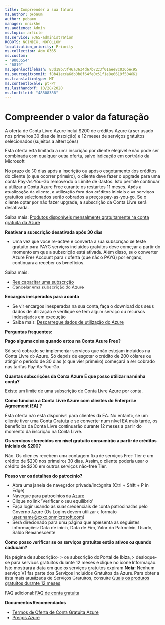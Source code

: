 ```yaml
---
title: Compreender a sua fatura
ms.author: pebaum
author: pebaum
manager: mnirkhe
ms.audience: Admin
ms.topic: article
ms.service: o365-administration
ROBOTS: NOINDEX, NOFOLLOW
localization_priority: Priority
ms.collection: Adm_O365
ms.custom:
- "9003554"
- "6819"
ms.openlocfilehash: 83d19b73f46a3634d67b7223f01aee8c036bec95
ms.sourcegitcommit: f8b41ecda6db0b8f64fe0c51f1e8e6619f504d61
ms.translationtype: MT
ms.contentlocale: pt-PT
ms.lasthandoff: 10/28/2020
ms.locfileid: "48808388"
---
```

# <a name="understand-billing-amount"></a>Compreender o valor da faturação

A oferta de Conta Livre Azure inclui $200 de créditos Azure (a ser usado nos primeiros 30 dias de inscrição) e 12 meses de serviços gratuitos selecionados (sujeitos a alterações)

Esta oferta está limitada a uma inscrição por cliente elegível e não pode ser combinada com qualquer outra oferta, salvo indicação em contrário da Microsoft

No prazo de 30 dias após a inscrição ou após o esgotamento dos créditos do cliente (o que ocorrer primeiro), o cliente deve fazer o upgrade para uma conta Pay-As-You-Go removendo o Limite de Gastos. Isto permite continuar a utilizar a Conta Azure Free durante os restantes 11 meses. Após a atualização do cliente, a utilização fora dos créditos iniciais e os serviços gratuitos selecionados serão cobrados a preços pay-as-you-go. Se o cliente optar por não fazer upgrade, a subscrição da Conta Livre será desativada.

Saiba mais: [Produtos disponíveis mensalmente gratuitamente na conta gratuita da Azure](https://azure.microsoft.com/free/free-account-faq/)

**Reativar a subscrição desativada após 30 dias**

- Uma vez que você re-active e converta a sua subscrição de teste gratuito para PAYG serviços incluídos gratuitos deve começar a partir do momento em que a subscrição está ativada. Além disso, se o converter Azure Free Account para x oferta (que não o PAYG) por engano, continuará a receber os benefícios.

Saiba mais: 
- [Ree capacitar uma subscrição](https://docs.microsoft.com/azure/billing/billing-subscription-become-disable?WT.mc_id=Portal-Microsoft_Azure_Support)
- [Cancelar uma subscrição do Azure](https://docs.microsoft.com/azure/billing/billing-how-to-cancel-azure-subscription?WT.mc_id=Portal-Microsoft_Azure_Support)

**Encargos inesperados para a conta**

- Se vir encargos inesperados na sua conta, faça o download dos seus dados de utilização e verifique se tem algum serviço ou recursos indesejados em execução
- Saiba mais: [Descarregue dados de utilização do Azure](https://docs.microsoft.com/azure/billing/billing-download-azure-invoice-daily-usage-date?WT.mc_id=Portal-Microsoft_Azure_Support#download-usage)

**Perguntas frequentes:**

**Pago alguma coisa quando estou na Conta Azure Free?**

Só será cobrado se implementar serviços que não estejam incluídos na Conta Livre do Azure. Só depois de esgotar o crédito de 200 dólares ou atingir o período de 30 dias (o que vier primeiro) começará a ser cobrado nas tarifas Pay-As-You-Go.

**Quantas subscrições da Conta Azure É que posso utilizar na minha conta?**  

Existe um limite de uma subscrição de Conta Livre Azure por conta.

**Como funciona a Conta Livre Azure com clientes do Enterprise Agreement (EA) ?**  

Esta oferta não está disponível para clientes da EA. No entanto, se um cliente tiver uma Conta Gratuita e se converter num nível EA mais tarde, os benefícios da Conta Livre continuarão durante 12 meses a partir do momento da inscrição na Conta Livre.

**Os serviços oferecidos em nível gratuito consumirão a partir de créditos iniciais de $200?**  

Não. Os clientes recebem uma contagem fixa de serviços Free Tier e um crédito de $200 nos primeiros 30 dias. Assim, o cliente poderia usar o crédito de $200 em outros serviços não-free Tier.

**Posso ver os detalhes do patrocínio?**

- Abra uma janela de navegador privada/incógnita (Ctrl + Shift + P in Edge)
- Navegue para patrocínios da [Azure](http://www.microsoftazuresponsorships.com/)
- Clique no link 'Verificar o seu equilíbrio'
- Faça login usando as suas credenciais de conta patrocinadas pelo Governo Azure (Os Logins devem utilizar o formato user.name@xxxx.onmicrosoft.com)
- Será direcionado para uma página que apresenta as seguintes informações: Data de início, Data de Fim, Valor do Patrocínio, Usado, Saldo Remanescente

**Como posso verificar se os serviços gratuitos estão ativos ou quando caducam?**

Na página de subscrição> > de subscrição do Portal de Ibiza, > desloque-se para serviços gratuitos durante 12 meses e clique no ícone Informação. Isto mostrará a data em que os serviços gratuitos expiram **Nota:** Nenhum serviço V1 faz parte dos Serviços Incluídos Gratuitos da Azure. Para obter a lista mais atualizada de Serviços Gratuitos, consulte [Quais os produtos gratuitos durante 12 meses](http://www.microsoftazuresponsorships.com/)

FAQ adicional: [FAQ de conta gratuita](https://azure.microsoft.com/free/free-account-faq/)

**Documentos Recomendados**

- [Termos de Oferta de Conta Gratuita Azure](https://azure.microsoft.com/offers/ms-azr-0044p/)
- [Preços Azure](https://azure.microsoft.com/pricing/)